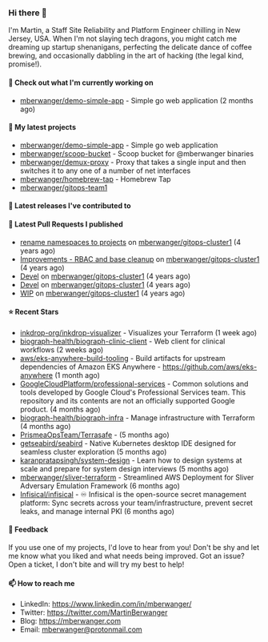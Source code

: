 ### Hi there 👋

I'm Martin, a Staff Site Reliability and Platform Engineer chilling in New Jersey, USA. When I'm not slaying tech dragons, you might catch me dreaming up startup shenanigans, perfecting the delicate dance of coffee brewing, and occasionally dabbling in the art of hacking (the legal kind, promise!). 

#### 👷 Check out what I'm currently working on

- [mberwanger/demo-simple-app](https://github.com/mberwanger/demo-simple-app) - Simple go web application (2 months ago)

#### 🌱 My latest projects

- [mberwanger/demo-simple-app](https://github.com/mberwanger/demo-simple-app) - Simple go web application
- [mberwanger/scoop-bucket](https://github.com/mberwanger/scoop-bucket) - Scoop bucket for @mberwanger binaries
- [mberwanger/demux-proxy](https://github.com/mberwanger/demux-proxy) - Proxy that takes a single input and then switches it to any one of a number of net interfaces
- [mberwanger/homebrew-tap](https://github.com/mberwanger/homebrew-tap) - Homebrew Tap
- [mberwanger/gitops-team1](https://github.com/mberwanger/gitops-team1)

#### 🔭 Latest releases I've contributed to


#### 🔨 Latest Pull Requests I published

- [rename namespaces to projects](https://github.com/mberwanger/gitops-cluster1/pull/5) on [mberwanger/gitops-cluster1](https://github.com/mberwanger/gitops-cluster1) (4 years ago)
- [Improvements - RBAC and base cleanup](https://github.com/mberwanger/gitops-cluster1/pull/4) on [mberwanger/gitops-cluster1](https://github.com/mberwanger/gitops-cluster1) (4 years ago)
- [Devel](https://github.com/mberwanger/gitops-cluster1/pull/3) on [mberwanger/gitops-cluster1](https://github.com/mberwanger/gitops-cluster1) (4 years ago)
- [Devel](https://github.com/mberwanger/gitops-cluster1/pull/2) on [mberwanger/gitops-cluster1](https://github.com/mberwanger/gitops-cluster1) (4 years ago)
- [WIP](https://github.com/mberwanger/gitops-cluster1/pull/1) on [mberwanger/gitops-cluster1](https://github.com/mberwanger/gitops-cluster1) (4 years ago)

#### ⭐ Recent Stars

- [inkdrop-org/inkdrop-visualizer](https://github.com/inkdrop-org/inkdrop-visualizer) - Visualizes your Terraform (1 week ago)
- [biograph-health/biograph-clinic-client](https://github.com/biograph-health/biograph-clinic-client) - Web client for clinical workflows (2 weeks ago)
- [aws/eks-anywhere-build-tooling](https://github.com/aws/eks-anywhere-build-tooling) - Build artifacts for upstream dependencies of Amazon EKS Anywhere - https://github.com/aws/eks-anywhere (1 month ago)
- [GoogleCloudPlatform/professional-services](https://github.com/GoogleCloudPlatform/professional-services) - Common solutions and tools developed by Google Cloud&#39;s Professional Services team. This repository and its contents are not an officially supported Google product. (4 months ago)
- [biograph-health/biograph-infra](https://github.com/biograph-health/biograph-infra) - Manage infrastructure with Terraform (4 months ago)
- [PrismeaOpsTeam/Terrasafe](https://github.com/PrismeaOpsTeam/Terrasafe) -  (5 months ago)
- [getseabird/seabird](https://github.com/getseabird/seabird) - Native Kubernetes desktop IDE designed for seamless cluster exploration (5 months ago)
- [karanpratapsingh/system-design](https://github.com/karanpratapsingh/system-design) - Learn how to design systems at scale and prepare for system design interviews (5 months ago)
- [mberwanger/sliver-terraform](https://github.com/mberwanger/sliver-terraform) - Streamlined AWS Deployment for Sliver Adversary Emulation Framework (6 months ago)
- [Infisical/infisical](https://github.com/Infisical/infisical) - ♾ Infisical is the open-source secret management platform: Sync secrets across your team/infrastructure, prevent secret leaks, and manage internal PKI (6 months ago)

#### 💬 Feedback

If you use one of my projects, I'd love to hear from you! Don't be shy and let me know what you liked and what needs being improved. Got an issue? Open a ticket, I don't bite and will try my best to help!

#### 📫 How to reach me

- LinkedIn: https://www.linkedin.com/in/mberwanger/
- Twitter: https://twitter.com/MartinBerwanger
- Blog: https://mberwanger.com
- Email: mberwanger@protonmail.com
